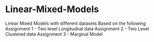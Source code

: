 # Linear-Mixed-Models
Linear Mixed Models with different datasets
Based on the following
Assignment 1 - Two level Longitudnal data
Assignment 2 - Two Level Clustered data
Assignment 3 - Marginal Model
